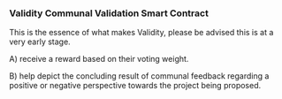 ### Validity Communal Validation Smart Contract

This is the essence of what makes Validity, please be advised this is at a very early stage.

A) receive a reward based on their voting weight.

B) help depict the concluding result of communal feedback regarding a positive or negative perspective towards the project being proposed. 
